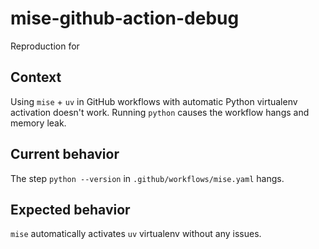 # mise-github-action-debug

Reproduction for

## Context

Using `mise` + `uv` in GitHub workflows with automatic Python virtualenv
activation doesn't work. Running `python` causes the workflow hangs and memory
leak.

## Current behavior

The step `python --version` in `.github/workflows/mise.yaml` hangs.

## Expected behavior

`mise` automatically activates `uv` virtualenv without any issues.
